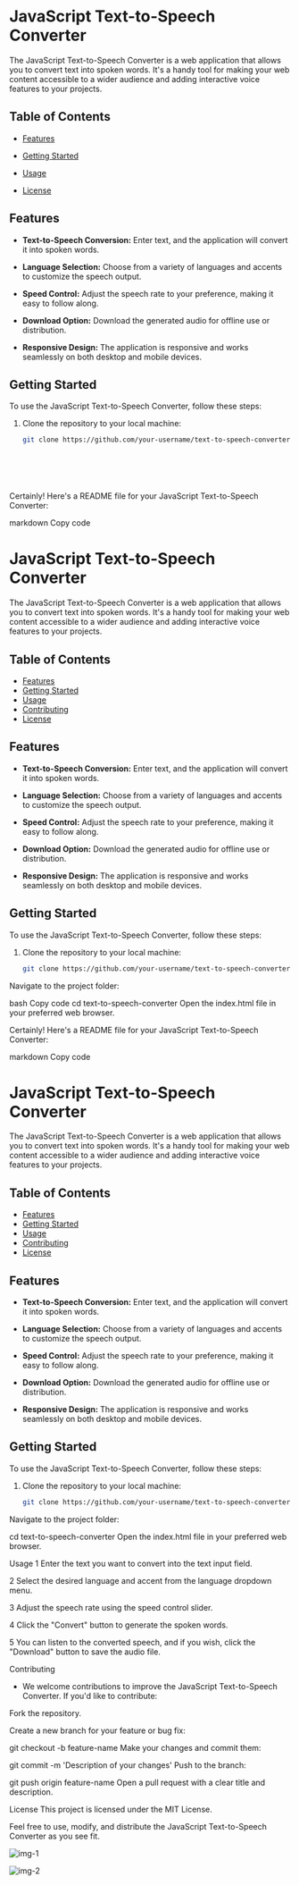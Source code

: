 # JavaScript Text-to-Speech Converter

The JavaScript Text-to-Speech Converter is a web application that allows you to convert text into spoken words. It's a handy tool for making your web content accessible to a wider audience and adding interactive voice features to your projects.

## Table of Contents

- [Features](#features)
- [Getting Started](#getting-started)
- [Usage](#usage)

- [License](#license)

## Features

- **Text-to-Speech Conversion:** Enter text, and the application will convert it into spoken words.

- **Language Selection:** Choose from a variety of languages and accents to customize the speech output.

- **Speed Control:** Adjust the speech rate to your preference, making it easy to follow along.

- **Download Option:** Download the generated audio for offline use or distribution.

- **Responsive Design:** The application is responsive and works seamlessly on both desktop and mobile devices.

## Getting Started

To use the JavaScript Text-to-Speech Converter, follow these steps:

1. Clone the repository to your local machine:
   ```bash
   git clone https://github.com/your-username/text-to-speech-converter.git






   
Certainly! Here's a README file for your JavaScript Text-to-Speech Converter:

markdown
Copy code
# JavaScript Text-to-Speech Converter

The JavaScript Text-to-Speech Converter is a web application that allows you to convert text into spoken words. It's a handy tool for making your web content accessible to a wider audience and adding interactive voice features to your projects.

## Table of Contents

- [Features](#features)
- [Getting Started](#getting-started)
- [Usage](#usage)
- [Contributing](#contributing)
- [License](#license)

## Features

- **Text-to-Speech Conversion:** Enter text, and the application will convert it into spoken words.

- **Language Selection:** Choose from a variety of languages and accents to customize the speech output.

- **Speed Control:** Adjust the speech rate to your preference, making it easy to follow along.

- **Download Option:** Download the generated audio for offline use or distribution.

- **Responsive Design:** The application is responsive and works seamlessly on both desktop and mobile devices.

## Getting Started

To use the JavaScript Text-to-Speech Converter, follow these steps:

1. Clone the repository to your local machine:
   ```bash
   git clone https://github.com/your-username/text-to-speech-converter.git
Navigate to the project folder:

bash
Copy code
cd text-to-speech-converter
Open the index.html file in your preferred web browser.


Certainly! Here's a README file for your JavaScript Text-to-Speech Converter:

markdown
Copy code
# JavaScript Text-to-Speech Converter

The JavaScript Text-to-Speech Converter is a web application that allows you to convert text into spoken words. It's a handy tool for making your web content accessible to a wider audience and adding interactive voice features to your projects.

## Table of Contents

- [Features](#features)
- [Getting Started](#getting-started)
- [Usage](#usage)
- [Contributing](#contributing)
- [License](#license)

## Features

- **Text-to-Speech Conversion:** Enter text, and the application will convert it into spoken words.

- **Language Selection:** Choose from a variety of languages and accents to customize the speech output.

- **Speed Control:** Adjust the speech rate to your preference, making it easy to follow along.

- **Download Option:** Download the generated audio for offline use or distribution.

- **Responsive Design:** The application is responsive and works seamlessly on both desktop and mobile devices.

## Getting Started

To use the JavaScript Text-to-Speech Converter, follow these steps:

1. Clone the repository to your local machine:
   ```bash
   git clone https://github.com/your-username/text-to-speech-converter.git
Navigate to the project folder:

cd text-to-speech-converter
Open the index.html file in your preferred web browser.

Usage
1 Enter the text you want to convert into the text input field.

2 Select the desired language and accent from the language dropdown menu.

3 Adjust the speech rate using the speed control slider.

4 Click the "Convert" button to generate the spoken words.

5 You can listen to the converted speech, and if you wish, click the "Download" button to save the audio file.

Contributing
* We welcome contributions to improve the JavaScript Text-to-Speech Converter. If you'd like to contribute:

Fork the repository.

Create a new branch for your feature or bug fix:

git checkout -b feature-name
Make your changes and commit them:

git commit -m 'Description of your changes'
Push to the branch:

git push origin feature-name
Open a pull request with a clear title and description.

License
This project is licensed under the MIT License.

Feel free to use, modify, and distribute the JavaScript Text-to-Speech Converter as you see fit.

![img-1](https://github.com/navanee1609/text-voice-Converter/assets/120004894/b42f9c66-e991-44c6-bcf4-5f2db6d49c68)

![img-2](https://github.com/navanee1609/text-voice-Converter/assets/120004894/521e1a6f-93ca-4549-b04b-535a118a8112)

